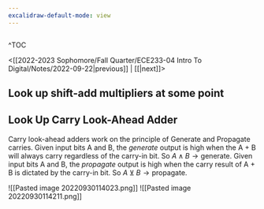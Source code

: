 ```yaml
---
excalidraw-default-mode: view
---
```


```toc

```

^TOC

<[[2022-2023 Sophomore/Fall Quarter/ECE233-04 Intro To Digital/Notes/2022-09-22|previous]] | [[|next]]>

## Look up shift-add multipliers at some point


## Look Up Carry Look-Ahead Adder

Carry look-ahead adders work on the principle of Generate and Propagate carries. Given input bits A and B, the *generate* output is high when the A + B will always carry regardless of the carry-in bit. So $A\land B \to \text{generate}$. Given input bits A and B, the *propagate* output is high when the carry result of A + B is dictated by the carry-in bit. So $A \veebar B \to \text{propagate}$.

![[Pasted image 20220930114023.png]]
![[Pasted image 20220930114211.png]]